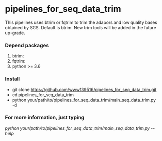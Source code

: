 # pipelines_for_seq_data_trim

This pipelines uses btrim or fqtrim to trim the adapors and low quality bases obtained by SGS.
Default is btrim.
New trim tools will be added in the future up-grade.
### Depend packages
1. btrim: 
2. fqtrim:
3. python >= 3.6
### Install
* git clone https://github.com/www139516/pipelines_for_seq_data_trim.git
* cd pipelines_for_seq_data_trim
* python your/path/to/pipelines_for_seq_data_trim/main_seq_data_trim.py -d <directory containing fq.gz files>
### For more information, just typing
*python your/path/to/pipelines_for_seq_data_trim/main_seq_data_trim.py --help*
